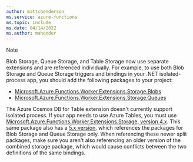 ```yaml
---
author: mattchenderson
ms.service: azure-functions
ms.topic: include
ms.date: 04/14/2022
ms.author: mahender
---
```


> [!NOTE]
> Blob Storage, Queue Storage, and Table Storage now use separate extensions and are referenced individually. For example, to use both Blob Storage and Queue Storage triggers and bindings in your .NET isolated-process app, you should add the following packages to your project:
>
> - [Microsoft.Azure.Functions.Worker.Extensions.Storage.Blobs]
> - [Microsoft.Azure.Functions.Worker.Extensions.Storage.Queues]
>
> The Azure Cosmos DB for Table extension doesn't currently support isolated process. If your app needs to use Azure Tables, you must use [Microsoft.Azure.Functions.Worker.Extensions.Storage, version 4.x]. This same package also has a [5.x version], which references the packages for Blob Storage and Queue Storage only. When referencing these newer split packages, make sure you aren't also referencing an older version of the combined storage package, which would cause conflicts between the two definitions of the same bindings.

[Microsoft.Azure.Functions.Worker.Extensions.Storage.Blobs]: https://www.nuget.org/packages/Microsoft.Azure.Functions.Worker.Extensions.Storage.Blobs
[Microsoft.Azure.Functions.Worker.Extensions.Storage.Queues]: https://www.nuget.org/packages/Microsoft.Azure.Functions.Worker.Extensions.Storage.Queues

[Microsoft.Azure.Functions.Worker.Extensions.Storage, version 4.x]: https://www.nuget.org/packages/Microsoft.Azure.Functions.Worker.Extensions.Storage/4.0.4
[5.x version]: https://www.nuget.org/packages/Microsoft.Azure.Functions.Worker.Extensions.Storage/5.0.0
